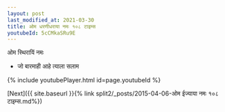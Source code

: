 ```yaml
---
layout: post
last_modified_at: 2021-03-30
title: ओम धरणीधराया नमः १०८ टाइम्स
youtubeId: 5cCMkaSRu9E
---
```

 
 
 ओम स्थिरायिं नमः  
 
 - जो बारमाही आहे त्याला सलाम 
 
  
 
  
 
 
 
 
 
 


{% include youtubePlayer.html id=page.youtubeId %}
 
[Next]({{ site.baseurl }}{% link  split2/_posts/2015-04-06-ओम ईज्याया नमः १०८ टाइम्स.md%})
 
